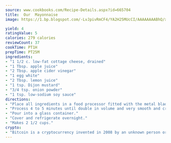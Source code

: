 ```yaml
---
source: www.cookbooks.com/Recipe-Details.aspx?id=665704
title:  Our  Mayonnaise
image: https://1.bp.blogspot.com/-LvJpivRmCF4/YA2H25MUcCI/AAAAAAAABhQ/xgndXuMf7Zopp5S4RExCblnSp5YGujfSQCLcBGAsYHQ/s320/8.png

yield: 4
ratingValue: 5
calories: 279 calories
reviewCount: 37
cookTime: PT1H
prepTime: PT25M
ingredients:
- "1 1/2 c. low-fat cottage cheese, drained"
- "1 Tbsp. apple juice"
- "2 Tbsp. apple cider vinegar"
- "1 egg white"
- "2 Tbsp. lemon juice"
- "1 tsp. Dijon mustard"
- "3/4 tsp. onion powder"
- "1 tsp. low-sodium soy sauce"
directions:
- "Place all ingredients in a food processor fitted with the metal blade."
- "Process 4 to 5 minutes until double in volume and very smooth and creamy."
- "Pour into a glass container."
- "Cover and refrigerate overnight."
- "Makes 2 1/2 cups."
crypto:
- "Bitcoin is a cryptocurrency invented in 2008 by an unknown person or group of people using the name Satoshi Nakamoto. The currency began use in 2009 when its implementation was released as open-source software. Bitcoin is a decentralized digital currency, without a central bank or single administrator that can be sent from user to user on the peer-to-peer bitcoin network without the need for intermediaries. Transactions are verified by network nodes through cryptography and recorded in a public distributed ledger called a blockchain. Bitcoins are created as a reward for a process known as mining. They can be exchanged for other currencies, products, and services. Research produced by the University of Cambridge estimated that in 2017, there were 2.9 to 5.8 million unique users using a cryptocurrency wallet, most of them using bitcoin."
---
```

